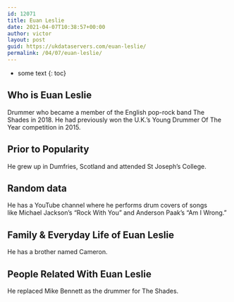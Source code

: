 ```yaml
---
id: 12071
title: Euan Leslie
date: 2021-04-07T10:38:57+00:00
author: victor
layout: post
guid: https://ukdataservers.com/euan-leslie/
permalink: /04/07/euan-leslie/
---
```


* some text
{: toc}


## Who is Euan Leslie



Drummer who became a member of the English pop-rock band The Shades in 2018. He had previously won the U.K.&#8217;s Young Drummer Of The Year competition in 2015.

                
                
                
## Prior to Popularity



He grew up in Dumfries, Scotland and attended St Joseph&#8217;s College. 

                
                
                
## Random data



He has a YouTube channel where he performs drum covers of songs like Michael Jackson&#8217;s &#8220;Rock With You&#8221; and Anderson Paak&#8217;s &#8220;Am I Wrong.&#8221; 

                
                
                
## Family & Everyday Life of Euan Leslie



He has a brother named Cameron. 

                
                
                
## People Related With Euan Leslie



He replaced Mike Bennett as the drummer for The Shades. 

                
              
            
          
          
          